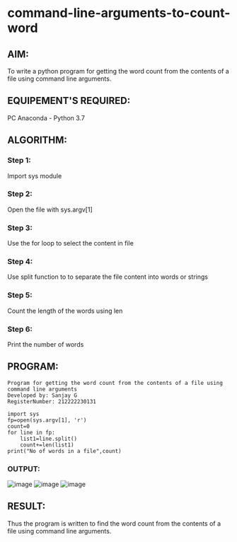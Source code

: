 # command-line-arguments-to-count-word
## AIM:
To write a python program for getting the word count from the contents of a file using command line arguments.
## EQUIPEMENT'S REQUIRED: 
PC
Anaconda - Python 3.7
## ALGORITHM: 
### Step 1:
Import sys module
### Step 2: 
 Open the file with sys.argv[1]
### Step 3: 
Use the for loop to select the content in file
### Step 4:  
Use split function to to separate the file content into words or strings
### Step 5: 
Count the length of the words using len
### Step 6: 
Print the number of words
## PROGRAM:
```
Program for getting the word count from the contents of a file using command line arguments
Developed by: Sanjay G
RegisterNumber: 212222230131

import sys
fp=open(sys.argv[1], 'r')
count=0
for line in fp:
    list1=line.split()
    count+=len(list1)
print("No of words in a file",count)
```

### OUTPUT:
![image](https://github.com/Sanjay-sg/command-line-arguments-to-count-word/assets/119559022/522eb51f-d832-4fde-a82a-237aa448491e)
![image](https://github.com/Sanjay-sg/command-line-arguments-to-count-word/assets/119559022/b0d10d11-074c-472c-9cc9-9f1ce5d69770)
![image](https://github.com/Sanjay-sg/command-line-arguments-to-count-word/assets/119559022/ad9ee9af-a7b5-472c-b88e-82c1482d8c20)



## RESULT:
Thus the program is written to find the word count from the contents of a file using command line arguments.
